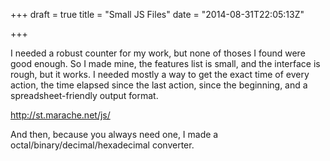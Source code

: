 +++
draft = true
title = "Small JS Files"
date = "2014-08-31T22:05:13Z"

+++

I needed a robust counter for my work, but none of thoses I found were good enough. So I made mine, the features list is small, and the interface is rough, but it works. I needed mostly a way to get the exact time of every action, the time elapsed since the last action, since the beginning, and a spreadsheet-friendly output format.

http://st.marache.net/js/

And then, because you always need one, I made a octal/binary/decimal/hexadecimal converter.


